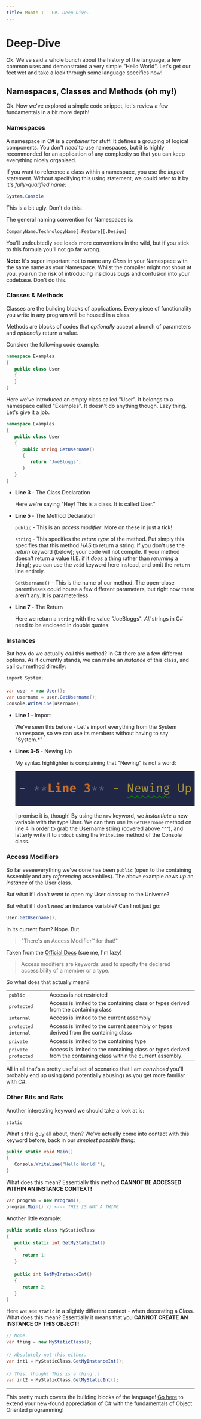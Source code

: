 ```yaml
---
title: Month 1 - C#. Deep Dive.
---
```


# Deep-Dive

Ok. We've said a whole bunch about the history of the language, a few common uses and demonstrated a very simple "Hello World". Let's get our feet wet and take a look through some language specifics now!

## Namespaces, Classes and Methods (oh my!)

Ok. Now we've explored a simple code snippet, let's review a few fundamentals in a bit more depth!

### Namespaces

A namespace in C# is a _container_ for stuff. It defines a grouping of logical components. You don't _need_ to use namespaces, but it is highly recommended for an application of any complexity so that you can keep everything nicely organised.

If you want to reference a class within a namespace, you use the _import_ statement. Without specifying this using statement, we could refer to it by it's _fully-qualified name_:

```csharp
System.Console
```

This is a bit ugly. Don't do this.

The general naming convention for Namespaces is:

`CompanyName.TechnologyName[.Feature][.Design]`

You'll undoubtedly see loads more conventions in the wild, but if you stick to this formula you'll not go far wrong.

**Note:** It's super important not to name any _Class_ in your Namespace with the same name as your Namespace. Whilst the compiler might not shout at you, you run the risk of introducing insidious bugs and confusion into your codebase. Don't do this.

### Classes & Methods

Classes are the building blocks of applications. Every piece of functionality you write in any program will be housed in a class.

Methods are blocks of codes that _optionally_ accept a bunch of parameters and _optionally_ return a value.

Consider the following code example:

```csharp
namespace Examples
{
   public class User
   {
   }
}
```

Here we've introduced an empty class called "User". It belongs to a namespace called "Examples". It doesn't do anything though. Lazy thing. Let's give it a job.

```csharp
namespace Examples
{
   public class User
   {
      public string GetUsername()
      {
         return "JoeBloggs";
      }
   }
}
```

- **Line 3** - The Class Declaration

  Here we're saying "Hey! This is a class. It is called User."

- **Line 5** - The Method Declaration

  `public` - This is an _access modifier_. More on these in just a tick!

  `string` - This specifies the _return type_ of the method. Put simply this specifies that this method _HAS_ to return a string. If you don't use the _return_ keyword (below); your code will not compile. If your method doesn't return a value (I.E. if it _does_ a thing rather than _returning_ a thing); you can use the `void` keyword here instead, and omit the `return` line entirely.

  `GetUsername()` - This is the name of our method. The open-close parentheses could house a few different parameters, but right now there aren't any. It is parameterless.

- **Line 7** - The Return

  Here we return a `string` with the value "JoeBloggs". _All_ strings in C# need to be enclosed in double quotes.

### Instances

But how do we actually _call_ this method? In C# there are a few different options. As it currently stands, we can make an _instance_ of this class, and call our method directly:

```csharp
import System;

var user = new User();
var username = user.GetUsername();
Console.WriteLine(username);
```

- **Line 1** - Import

  We've seen this before - Let's import everything from the System namespace, so we can use its members without having to say "System.\*"

- **Lines 3-5** - Newing Up

  My syntax highlighter is complaining that "Newing" is not a word:

   <p align="center">
      <img src="./img/newing.png" title="I think you'll find it is.">
   </p>
   
   I promise it is, though! By using the ```new``` keyword, we _instantiate_ a new variable with the type User. We can then use its ```GetUsername``` method on line 4 in order to grab the Username string (covered above ^^^), and latterly write it to ```stdout``` using the ```WriteLine``` method of the Console class.

### Access Modifiers

So far eeeeeverything we've done has been `public` (open to the containing Assembly and any _referencing_ assemblies). The above example _news up_ an _instance_ of the User class.

But what if I don't _want_ to open my User class up to the Universe?

But what if I don't _need_ an instance variable? Can I not just go:

```csharp
User.GetUsername();
```

In its current form? Nope. But

> "There's an Access Modifier™ for that!"

Taken from the [Official Docs](https://docs.microsoft.com/en-us/dotnet/csharp/language-reference/keywords/access-modifiers) (sue me, I'm lazy)

> Access modifiers are keywords used to specify the declared accessibility of a member or a type.

So what does that actually mean?

|||
| ----- | ----- |
| `public` | Access is not restricted |
| `protected` | Access is limited to the containing class or types derived from the containing class |
| `internal` | Access is limited to the current assembly |
| `protected internal` | Access is limited to the current assembly or types derived from the containing class |
| `private` | Access is limited to the containing type |
| `private protected` | Access is limited to the containing class or types derived from the containing class within the current assembly. |

All in all that's a pretty useful set of scenarios that I am _convinced_ you'll probably end up using (and potentially abusing) as you get more familiar with C#.


### Other Bits and Bats
Another interesting keyword we should take a look at is:

`static`

What's this guy all about, then? We've actually come into contact with this keyword before, back in our _simplest possible thing:_

```csharp
public static void Main()
{
   Console.WriteLine("Hello World!");
}
```
What does this mean? Essentially this method **CANNOT BE ACCESSED WITHIN AN INSTANCE CONTEXT!**

```csharp
var program = new Program();
program.Main() // <--- THIS IS NOT A THING
```

Another little example:
```csharp
public static class MyStaticClass
{
   public static int GetMyStaticInt()
   {
      return 1;
   }

   public int GetMyInstanceInt()
   {
      return 2;
   }
}
```

Here we see `static` in a slightly different context - when decorating a Class. What does this mean? Essentially it means that you **CANNOT CREATE AN INSTANCE OF THIS OBJECT!**

```csharp
// Nope.
var thing = new MyStaticClass();

// Absolutely not this either.
var int1 = MyStaticClass.GetMyInstanceInt(); 

// This, though! This is a thing :)
var int2 = MyStaticClass.GetMyStaticInt();
```

---

This pretty much covers the building blocks of the language! [Go here](./object-oriented-design.md) to extend your new-found appreciation of C# with the fundamentals of Object Oriented programming!